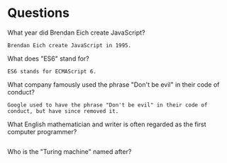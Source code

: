 # Questions

What year did Brendan Eich create JavaScript?

```
Brendan Eich create JavaScript in 1995.
```

What does "ES6" stand for?

```
ES6 stands for ECMAScript 6.
```

What company famously used the phrase "Don't be evil" in their code of conduct?

```
Google used to have the phrase "Don't be evil" in their code of conduct, but have since removed it.
```

What English mathematician and writer is often regarded as the first computer programmer?

```

```

Who is the "Turing machine" named after?

```

```
